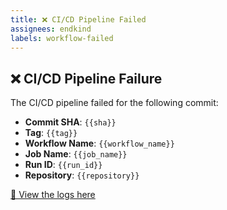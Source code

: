 ```yaml
---
title: ❌ CI/CD Pipeline Failed
assignees: endkind
labels: workflow-failed
---
```


## ❌ CI/CD Pipeline Failure

The CI/CD pipeline failed for the following commit:

- **Commit SHA**: `{{sha}}`
- **Tag**: `{{tag}}`
- **Workflow Name**: `{{workflow_name}}`
- **Job Name**: `{{job_name}}`
- **Run ID**: `{{run_id}}`
- **Repository**: `{{repository}}`

[🔗 View the logs here]({{logs_url}})
